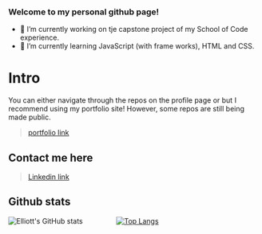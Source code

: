### Welcome to my personal github page!

- 🔭 I’m currently working on tje capstone project of my School of Code experience.
- 🌱 I’m currently learning JavaScript (with frame works), HTML and CSS.

# Intro

You can either navigate through the repos on the profile page or but I recommend using my portfolio site! However, some repos are still being made public.

> [portfolio link](https://esportfoliosite.netlify.app/)

## Contact me here

> [Linkedin link](https://www.linkedin.com/in/elliott-s-115a17219/)






## Github stats

![Elliott's GitHub stats](https://github-readme-stats.vercel.app/api?username=stevens-97&theme=slateorange&count_private=true)  &nbsp; &nbsp; &nbsp; &nbsp;  &nbsp; &nbsp; &nbsp; &nbsp;  [![Top Langs](https://github-readme-stats.vercel.app/api/top-langs/?username=stevens-97&theme=slateorange&layout=compact)](https://github.com/stevens-97/github-readme-stats)


